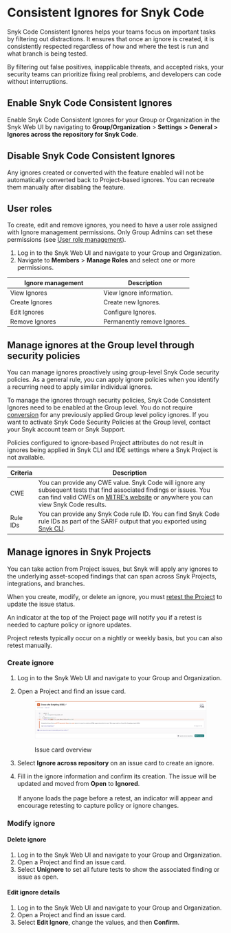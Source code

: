 # Consistent Ignores for Snyk Code

Snyk Code Consistent Ignores helps your teams focus on important tasks by filtering out distractions. It ensures that once an ignore is created, it is consistently respected regardless of how and where the test is run and what branch is being tested.&#x20;

By filtering out false positives, inapplicable threats, and accepted risks, your security teams can prioritize fixing real problems, and developers can code without interruptions.&#x20;

## Enable Snyk Code Consistent Ignores

Enable Snyk Code Consistent Ignores for your Group or Organization in the Snyk Web UI by navigating to **Group/Organization** > **Settings** **> General >** **Ignores across the repository for Snyk Code**.&#x20;

## Disable Snyk Code Consistent Ignores

Any ignores created or converted with the feature enabled will not be automatically converted back to Project-based ignores. You can recreate them manually after disabling the feature.

## User roles

To create, edit and remove ignores, you need to have a user role assigned with Ignore management permissions. Only Group Admins can set these permissions (see [User role management](../../../../snyk-admin/user-roles/user-role-management.md)).&#x20;

1. Log in to the Snyk Web UI and navigate to your Group and Organization.
2. Navigate to **Members** > **Manage Roles** and select one or more permissions.

<table><thead><tr><th width="203">Ignore management </th><th>Description</th></tr></thead><tbody><tr><td>View Ignores</td><td>View Ignore information.</td></tr><tr><td>Create Ignores</td><td>Create new Ignores.</td></tr><tr><td>Edit Ignores</td><td>Configure Ignores.</td></tr><tr><td>Remove Ignores</td><td>Permanently remove Ignores.</td></tr></tbody></table>

## Manage ignores at the Group level through security policies

You can manage ignores proactively using group-level Snyk Code security policies. As a general rule, you can apply ignore policies when you identify a recurring need to apply similar individual ignores.&#x20;

To manage the ignores through security policies, Snyk Code Consistent Ignores need to be enabled at the Group level. You do not require [conversion](convert-project-scoped-ignores-to-asset-scoped-ignores.md) for any previously applied Group level policy ignores. If you want to activate Snyk Code Security Policies at the Group level, contact your Snyk account team or Snyk Support.

Policies configured to ignore-based Project attributes do not result in ignores being applied in Snyk CLI and IDE settings where a Snyk Project is not available.

| Criteria | Description                                                                                                                                                                                                                                                      |
| -------- | ---------------------------------------------------------------------------------------------------------------------------------------------------------------------------------------------------------------------------------------------------------------- |
| CWE      | You can provide any CWE value. Snyk Code will ignore any subsequent tests that find associated findings or issues. You can find valid CWEs on [MITRE’s website](https://cwe.mitre.org/data/published/cwe_latest.pdf) or anywhere you can view Snyk Code results. |
| Rule IDs | You can provide any Snyk Code rule ID. You can find Snyk Code rule IDs as part of the SARIF output that you exported using [Snyk CLI](../../../../snyk-cli/).                                                                                                    |

## Manage ignores in Snyk Projects

You can take action from Project issues, but Snyk will apply any ignores to the underlying asset-scoped findings that can span across Snyk Projects, integrations, and branches.

When you create, modify, or delete an ignore, you must [retest the Project](../../../../scan-with-snyk/snyk-code/manage-code-vulnerabilities/#retesting-code-repository) to update the issue status.&#x20;

An indicator at the top of the Project page will notify you if a retest is needed to capture policy or ignore updates.&#x20;

Project retests typically occur on a nightly or weekly basis, but you can also retest manually.

### Create ignore

1. Log in to the Snyk Web UI and navigate to your Group and Organization.
2.  Open a Project and find an issue card.

    <figure><img src="../../../../.gitbook/assets/issue-card-ignore.png" alt=""><figcaption><p>Issue card overview</p></figcaption></figure>
3. Select **Ignore across repository** on an issue card to create an ignore.
4. Fill in the ignore information and confirm its creation. The issue will be updated and moved from **Open** to **Ignored**.\
   \
   If anyone loads the page before a retest, an indicator will appear and encourage retesting to capture policy or ignore changes.

### Modify ignore

#### Delete ignore

1. Log in to the Snyk Web UI and navigate to your Group and Organization.
2. Open a Project and find an issue card.
3. Select **Unignore** to set all future tests to show the associated finding or issue as open.

#### Edit ignore details

1. Log in to the Snyk Web UI and navigate to your Group and Organization.
2. Open a Project and find an issue card.
3. Select **Edit Ignore**, change the values, and then **Confirm**.
